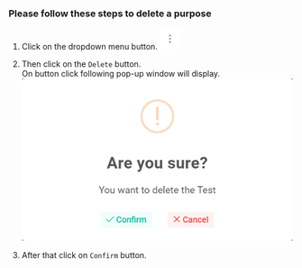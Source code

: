 ### Please follow these steps to delete a purpose
1. Click on the dropdown menu button.
![menu_btn](../../../../assets/file/documentation/common-images/menu_btn.jpg)

2. Then click on the ```Delete``` button. </br> On button click following pop-up window will display.
![remove asset](../../../../assets/file/documentation/key-request-purpose/images/delete_purpose.png)

3. After that click on ```Confirm``` button.

